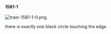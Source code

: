 #### 1581-1
![train-1581-1-0.png](https://github.com/lil-lab/nlvr/raw/master/nlvr/train/images/52/train-1581-1-0.png "train-1581-1-0.png")

there is exactly one black circle touching the edge